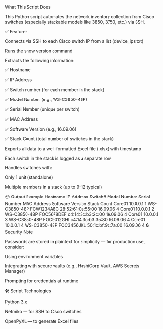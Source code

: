 What This Script Does

This Python script automates the network inventory collection from Cisco switches (especially stackable models like 3850, 3750, etc.) via SSH.

✅ Features

Connects via SSH to each Cisco switch IP from a list (device_ips.txt)

Runs the show version command

Extracts the following information:

✅ Hostname

✅ IP Address

✅ Switch number (for each member in the stack)

✅ Model Number (e.g., WS-C3850-48P)

✅ Serial Number (unique per switch)

✅ MAC Address

✅ Software Version (e.g., 16.09.06)

✅ Stack Count (total number of switches in the stack)

Exports all data to a well-formatted Excel file (.xlsx) with timestamp

Each switch in the stack is logged as a separate row

Handles switches with:

Only 1 unit (standalone)

Multiple members in a stack (up to 9–12 typical)

📦 Output Example
Hostname	IP Address	Switch#	Model Number	Serial Number	MAC Address	Software Version	Stack Count
Core01	10.0.0.1	1	WS-C3850-48P	FCW1234ABC	28:52:61:0e:55:00	16.09.06	4
Core01	10.0.0.1	2	WS-C3850-48P	FOC5678DEF	c4:14:3c:b3:2c:00	16.09.06	4
Core01	10.0.0.1	3	WS-C3850-48P	FOC9012GHI	c4:14:3c:b3:35:80	16.09.06	4
Core01	10.0.0.1	4	WS-C3850-48P	FOC3456JKL	50:1c:bf:9c:7a:00	16.09.06	4
🔒 Security Note

Passwords are stored in plaintext for simplicity — for production use, consider:

Using environment variables

Integrating with secure vaults (e.g., HashiCorp Vault, AWS Secrets Manager)

Prompting for credentials at runtime

🛠️ Script Technologies

Python 3.x

Netmiko
 — for SSH to Cisco switches

OpenPyXL
 — to generate Excel files
